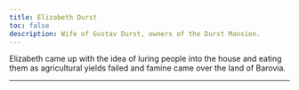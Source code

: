 ```yaml
---
title: Elizabeth Durst
toc: false
description: Wife of Gustav Durst, owners of the Durst Mansion. 
---
```


Elizabeth came up with the idea of luring people into the house and eating them as agricultural yields failed and famine came over the land of Barovia.

---
